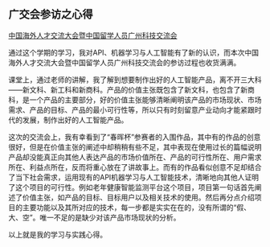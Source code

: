 ## 广交会参访之心得
[中国海外人才交流大会暨中国留学人员广州科技交流会](https://www.ocs-gz.gov.cn/news/detail/6016)

通过这个学期的学习，我对API、机器学习与人工智能有了新的认识，而本次中国海外人才交流大会暨中国留学人员广州科技交流会的参访过程也收货满满。

课堂上，通过老师的讲解，我了解到想要制作出好的人工智能产品，离不开三大科——新文科、新工科和新商科。产品的价值主张既包含了新文科，也包含了新商科，是一个产品的主要部分，好的价值主张能够清晰阐明该产品的市场现状、市场需求、产品的目标、产品的最小可行性等，所以只有时刻留意产业动向才能紧跟时代的发展，制作出好的人工智能产品。

这次的交流会上，我有幸看到了“春晖杯”参赛者的入围作品，其中有的作品的创意很好，但是在价值主张的阐述中却稍稍有些不足，其中表现在使用过长的篇幅说明产品却没能真正向其他人表达产品的市场价值所在、产品的可行性所在、用户需求所在、利益点所在，反而将重心放在了讲故事上。而有的作品看似创意不足却结合了当下社会需求，运用现有的API机器学习与人工智能技术，清晰地向其他人证明了这个项目的可行性。例如老年健康智能监测平台这个项目，项目第一句话首先阐述了价值主张，如产品的目标、目标用户以及相关技术的使用。然后再分点介绍项目的主要功能以及其所对应的技术，每一步都是实实在在的，没有所谓的“假、大、空”。唯一不足的是缺少对该产品市场现状的分析。

以上就是我的学习与实践心得。
